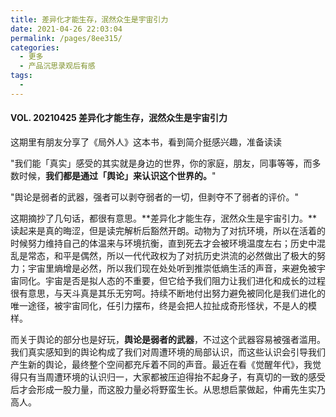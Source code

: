 ```yaml
---
title: 差异化才能生存，泯然众生是宇宙引力
date: 2021-04-26 22:03:04
permalink: /pages/8ee315/
categories:
  - 更多
  - 产品沉思录观后有感
tags:
  - 
---
```

#### **VOL. 20210425** 差异化才能生存，泯然众生是宇宙引力

这期里有朋友分享了《局外人》这本书，看到简介挺感兴趣，准备读读

"我们能「真实」感受的其实就是身边的世界，你的家庭，朋友，同事等等，而多数时候，**我们都是通过「舆论」来认识这个世界的。**"

"舆论是弱者的武器，强者可以剥夺弱者的一切，但剥夺不了弱者的评价。"



这期摘抄了几句话，都很有意思。**差异化才能生存，泯然众生是宇宙引力。**读起来是真的晦涩，但是读完解析后豁然开朗。动物为了对抗环境，所以在活着的时候努力维持自己的体温来与环境抗衡，直到死去才会被环境温度左右；历史中混乱是常态，和平是偶然，所以一代代政权为了对抗历史洪流的必然做出了极大的努力；宇宙里熵增是必然，所以我们现在处处听到推崇低熵生活的声音，来避免被宇宙同化。宇宙是否是拟人态的不重要，但它给予我们阻力让我们进化和成长的过程很有意思，与天斗真是其乐无穷呵。持续不断地付出努力避免被同化是我们进化的唯一途径，被宇宙同化，任引力摆布，终是会把人拉扯成奇形怪状，不是人的模样。

而关于舆论的部分也是好玩，**舆论是弱者的武器**，不过这个武器容易被强者滥用。我们真实感知到的舆论构成了我们对周遭环境的局部认识，而这些认识会引导我们产生新的舆论，最终整个空间都充斥着不同的声音。最近在看《觉醒年代》，我觉得只有当周遭环境的认识归一，大家都被压迫得抬不起身子，有真切的一致的感受后才会形成一股力量，而这股力量必将野蛮生长。从思想启蒙做起，仲甫先生实乃高人。